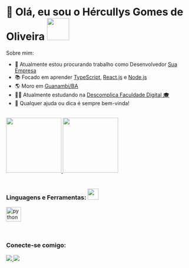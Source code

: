 <h1>👋 Olá, eu sou o Hércullys Gomes de Oliveira <img src="https://media.tenor.com/3ozFKoQcLeoAAAAi/btm-bare-tree.gif" width="60"></h1>

<p>Sobre mim:</p>
<ul>
  <li>🔭 Atualmente estou procurando trabalho como Desenvolvedor <a href="https://www.linkedin.com/company/sua-empresa/" target="_blank">Sua Empresa</a></li>
  <li>📚 Focado em aprender <a href="https://www.typescriptlang.org/" target="_blank">TypeScript</a>, <a href="https://react.dev/" target="_blank">React.js</a> e <a href="https://nodejs.org/en/" target="_blank">Node.js</a></li>
  <li>🌎 Moro em <a href="https://goo.gl/maps/cuAd2Tj6oPMMce7QA" target="_blank">Guanambi/BA</a></li>
  <li>👨‍🎓 Atualmente estudando na <a href="https://www.linkedin.com/school/descomplicafaculdade/" target="_blank">Descomplica Faculdade Digital 🎓</a></li>
  <li>💬 Qualquer ajuda ou dica é sempre bem-vinda!</li>
</ul>

<br>

<div>
  <a href="https://github.com/hercullys?tab=repositories">
    <img width="auto" height="150em" src="https://github-readme-stats.vercel.app/api?username=hercullys&show_icons=true&theme=github_dark&include_all_commits=true&count_private=true&hide=contribs" />
    <img width="auto" height="150em" src="https://github-readme-stats.vercel.app/api/top-langs/?username=hercullys&layout=compact&theme=github_dark" />
  </a>
</div>

<br>

<h3 align="left">Linguagens e Ferramentas: <img src="https://i.pinimg.com/originals/5d/83/69/5d8369d65e9b8b2987122aac9d5a1e9f.gif" width="30"></h3>
<p align="left">
  <a href="https://www.python.org/dev/" target="_blank">
    <img src="https://www.vectorlogo.zone/logos/reactjs/reactjs-icon.svg](https://www.vectorlogo.zone/util/preview.html?image=/logos/python/python-icon.svg)" alt="python" width="40" height="40" />
  </a>
  <!-- Adicione outras linguagens e ferramentas aqui -->
</p>

<br>

<h3 align="left">Conecte-se comigo:</h3>
<div>
  <a href="https://www.linkedin.com/in/seu-perfil/](https://www.linkedin.com/in/h%C3%A9rcullys-gomes-de-oliveira-971962271/" target="_blank">
    <img src="https://img.shields.io/badge/-LinkedIn-%230077B5?style=for-the-badge&logo=linkedin&logoColor=white" target="_blank">
  </a>
  <a href="mailto:hercullysgomes@gmail.com">
    <img src="https://img.shields.io/badge/Gmail-D14836?style=for-the-badge&logo=gmail&logoColor=white" target="_blank">
  </a>
</div>

